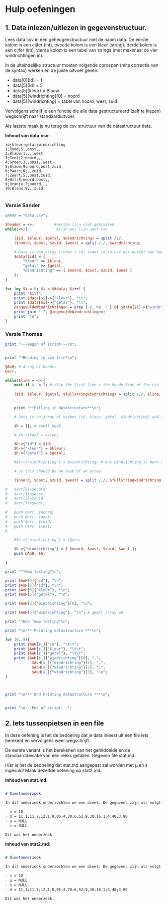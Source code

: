 # Hulp oefeningen

## 1. Data inlezen/uitlezen in gegevenstructuur.

Lees data.csv in een geheugenstructuur met de naam data.
De eerste kolom is een cijfer (int), tweede kolom is een kleur (string), derde kolom is een cijfer (int), vierde kolom is een tabel van strings (met maximaal de vier windrichtingen in).

In de uiteindelijke structuur moeten volgende oproepen (mits correctie van de syntax) werken en de juiste uitvoer geven:

- data[0]{id} = 1
- data[5]{id} = 5
- data[5]{kleur} = Blauw
- data[5]{windrichting}[0] = noord
- data[5]{windrichting} = tabel van noord, west, zuid


Vervolgens schrijf je een functie die alle data gestructureerd (zelf te kiezen) wegschrijft naar standaarduitvoer.

Als laatste maak je nu terug de csv structuur van de datastructuur data. 



**Inhoud van data.csv:**

```csv
id;kleur;getal;windrichting
1;Rood;5;,oost,,
2;Blauw;1;,,,west
3;Geel;2;noord,,,
4;Groen;3;,oost,,west
5;Blauw;9;noord,oost,zuid,
6;Paars;0;,,zuid,
7;Zwart;5;,oost,zuid,
8;Wit;8;noord,oost,,
9;Oranje;7;noord,,,
10;Blauw;9;,,zuid,


```

### Versie Sander

```perl
@ARGV = "data.csv";

$header = <>;         #eerste lijn niet gebruiken
while(<>){             #lijn per lijn want csv

    ($id, $kleur, $getal, $windrichting) = split /;/; 
    ($noord, $oost, $zuid, $west) = split /,/, $windrichting; 

    # Data is een array (index = id) (want id in csv wss uniek) van hashes (hash bevat kleur=value,getal=value,windrichting=array)
    $data[$id] = {
        "kleur" => $kleur,
        "getal" => $getal,
        "windrichting" => [ $noord, $oost, $zuid, $west ]
    };
}

for (my $i = 0; $i < $#data; $i++) {
    print "$i\t";
    print $data[$i]->{"kleur"}, "\t";
    print $data[$i]->{"getal"}, "\t";
    @ingevuldeWindrichtingen = grep { $_ ne '' } @{ $data[$i]->{"windrichting"} };        #haal lege velden uit array
    print join " ", @ingevuldeWindrichtingen;
    print "\n";
}

```


### Versie Thomas

```perl
print "---Begin of script---\n";


print "*Reading in csv-file*\n";

@AoH; # Array of Hashes
@arr;

while($line = <>){
	next if $. < 2; # skip the first line = the headerline of the csv
	
	($id, $kleur, $getal, $fullstringwindrichting) = split /;/, $line;
	

	print "**Filling in datastructure**\n";

	# Data is an array of hashes (id, kleur, getal, windrichting) and it's last hash is a hash of an array

	$h = {}; # small hash

	# $h->{key} = value;

	$h->{"id"} = $id;
	$h->{"kleur"} = $kleur;
	$h->{"getal"} = $getal;

	#$h->{"windrichting"} = $windrichting; # but windrichting is here still a string so not good

	# so this should be an hash of an array

	($noord, $oost, $zuid, $west) = split /,/, $fullstringwindrichting;

#	$arr[0]=$noord;
#	$arr[1]=$oost;
#	$arr[2]=$zuid;
#	$arr[3]=$west;
	
#	push @arr, $noord;
#	push @arr, $oost;
#	push @arr, $zuid;
#	push @arr, $west;
#

	#$h->{"windrichting"} = \@arr;

	$h->{"windrichting"} = [ $noord, $oost, $zuid, $west ];
	push @AoH, $h;

}

print "*Temp testing*\n";

print $AoH[2]{"id"}, "\n"; 				
print $AoH[5]{"id"}, "\n"; 				
print $AoH[5]{"kleur"}, "\n"; 			
print $AoH[5]{"getal"}, "\n";			

print $AoH[2]{"windrichting"}[0], "\n";	

print $AoH[5]{"windrichting"}, "\n"; # geeft array ok

print "*End Temp testing*\n";

print "\n*** Printing datastructure ***\n";

for (0..9){
	print $AoH[$_]{"id"}, "\t\t";
	print $AoH[$_]{"kleur"}, "\t\t";
	print $AoH[$_]{"getal"}, "\t\t";
	print $AoH[$_]{"windrichting"}[0], ",",
			$AoH[$_]{"windrichting"}[1], ",",
			$AoH[$_]{"windrichting"}[2], ",",
			$AoH[$_]{"windrichting"}[3], "\n";
}



print "\n*** End Printing datastructure ***\n";


print "\n---End of script---";

```



## 2. Iets tussenpietsen in een file

In deze oefening is het de bedoeling dat je data inleest uit een file iets berekent en vervolgens weer wegschrijft.

De eerste variant is het berekenen van het gemiddelde en de standaarddeviatie van een reeks getallen. Gegeven file stat.md.

Hier is het de bedoeling dat stat.md aangepast zal worden met µ en s ingevuld! Maak dezelfde oefening op stat2.md.

**Inhoud van stat.md:**

```md

# Dieetonderzoek

In dit onderzoek onderzochten we een dieet. De gegevens zijn als volgt:

- n = 10
- d = 11,1;11,7;12,1;8,05;4,70;6,52;9,30;16,1;4,40;3,80
- µ = NULL
- s = NULL

Dit was het onderzoek.

```

**Inhoud van stat2.md:**

```md

# Dieetonderzoek

In dit onderzoek onderzochten we een dieet. De gegevens zijn als volgt:

- n = 10
- µ = NULL
- s = NULL
- d = 11,1;11,7;12,1;8,05;4,70;6,52;9,30;16,1;4,40;3,80

Dit was het onderzoek.

```